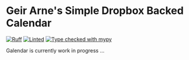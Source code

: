 # Geir Arne's Simple Dropbox Backed Calendar

<!--[![Latest version](https://img.shields.io/pypi/v/galendar`.svg)](https://pypi.org/project/galendar/)
[![Python versions](https://img.shields.io/pypi/pyversions/galendar.svg)](https://pypi.org/project/galendar/)
[![License](https://img.shields.io/pypi/l/galendar.svg)](https://github.com/gahjelle/galendar/blob/main/LICENSE)-->
[![Ruff](https://img.shields.io/endpoint?url=https://raw.githubusercontent.com/astral-sh/ruff/main/assets/badge/v2.json)](https://github.com/astral-sh/ruff)
[![Linted](https://github.com/gahjelle/galendar/actions/workflows/lint.yml/badge.svg?branch=main)](https://github.com/gahjelle/galendar/actions/workflows/lint.yml)
[![Type checked with mypy](https://img.shields.io/badge/type%20checked-mypy-green)](http://mypy-lang.org/)

Galendar is currently work in progress ...

